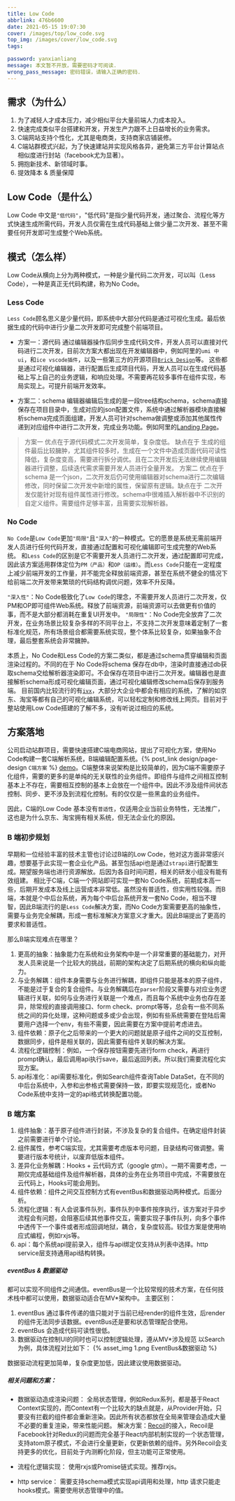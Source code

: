 ```yaml
---
title: Low Code
abbrlink: 476b6600
date: 2021-05-15 19:07:30
cover: /images/top/low_code.svg
top_img: /images/cover/low_code.svg
tags:

password: yanxianliang
message: 本文暂不开放，需要密码才可阅读.
wrong_pass_message: 密码错误，请输入正确的密码.
---
```

## 需求（为什么）
1. 为了减轻人才成本压力，减少相似平台大量前端人力成本投入。
2. 快速完成类似平台搭建和开发，开发生产力跟不上日益增长的业务需求。
3. C端网站支持个性化，尤其是电商类，支持商家店铺装修。
4. C端站群模式兴起，为了快速建站并实现风格各异，避免第三方平台计算站点相似度进行封站（facebook尤为显著）。
5. 拥抱新技术、新领域时事。
6. 提效降本 & 质量保障

## Low Code（是什么）
Low Code 中文是`"低代码"`，"低代码"是指少量代码开发，通过聚合、流程化等方式快速生成所需代码，开发人员仅需在生成代码基础上做少量二次开发、甚至不需要任何开发即可生成整个Web系统。

## 模式（怎么样）
Low Code从横向上分为两种模式，一种是少量代码二次开发，可以叫（Less Code），一种是真正无代码构建，称为No Code。

### Less Code
`Less Code`顾名思义是少量代码，即系统中大部分代码是通过可视化生成。最后依据生成的代码中进行少量二次开发即可完成整个前端项目。

- 方案一：源代码
  通过编辑器操作后同步生成代码文件，开发人员可以直接对代码进行二次开发，目前次方案大都出现在开发编辑器中，例如阿里的`umi 中 ui`，和`ice vscode插件`，以及一些第三方的开源项目[`Brick Design`](https://github.com/brick-design/brick-design)等。
  这些都是通过可视化编辑器，进行配置后生成项目代码，开发人员可以在生成代码基础上写上自己的业务逻辑，和响应处理。不需要再花较多事件在组件实现，布局实现上。可提升前端开发效率。

- 方案二：schema
  编辑器编辑后生成的是一段tree结构schema，schema直接保存在项目目录中，生成对应的json配置文件，系统中通过解析器模块直接解析schema完成页面组建，开发人员可针对schema做调整或添加其他属性传递到对应组件中进行二次开发，完成业务功能。例如阿里的[Landing Page](https://landing.ant.design/index-cn)。

>
> 方案一 优点在于源代码模式二次开发简单，复杂度低。  缺点在于 生成的组件最后比较臃肿，尤其组件较多时，生成在一个文件中造成页面代码可读性降低，复杂度变高，需要进行拆分调优。且在二次开发后无法继续使用编辑器进行调整，后续迭代需求需要开发人员进行全量开发。
> 方案二 优点在于 schema 是一个json，二次开发后仍可使用编辑器对schema进行二次编辑修改，同时保留二次开发中新增的属性，保留原有逻辑。缺点在于 二次开发仅能针对现有组件属性进行修改。schema中很难插入解析器中不识别的自定义组件。需要组件足够丰富，且需要实现解析器。

### No Code
`No Code`是`Low Code`更加`"局限"`且`"深入"`的一种模式。它的愿景是系统无需前端开发人员进行任何代码开发，直接通过配置和可视化编辑即可生成完整的Web系统。
和`Less Code`的区别是它不需要开发人员进行二次开发，通过配置即可完成，因此该方案适用群体定位为`PM（产品）`和`OP（运维）`。而`Less Code`只能在一定程度上减少前端开发的工作量，并不能完全释放前端资源，甚至在系统不健全的情况下给前端二次开发带来繁琐的代码结构调优问题，效率不升反降。

`"深入性"`：No Code极致化了`Low Code`的理念，不需要开发人员进行二次开发，仅PM和OP即可组件Web系统。释放了前端资源，前端资源可以去做更有价值的事，而不是大部分都消耗在重复UI开发中。
`"局限性"`：No Code完全放弃了二次开发，在业务场景比较复杂多样的不同平台上，不支持二次开发意味着定制了一套标准化规范，所有场景组合都需要系统实现，整个体系比较复杂，如果抽象不合理，最后整套系统会非常臃肿。

本质上，No Code和Less Code的方案二类似，都是通过schema贯穿编辑和页面渲染过程的。不同的在于 No Code将schema 保存在db中，渲染时直接通过db获取schema交给解析器渲染即可。不会保存在项目中进行二次开发。编辑器也是直接解析schema形成可视化编辑页面，通过可视化编辑修改schema后保存到服务端。
目前国内比较流行的有[`ivx`](https://www.ivx.cn/)，大部分大企业中都会有相应的系统，了解的如京东、淘宝等都有自己的可视化编辑系统，可以轻松定制和修改线上网页。目前对于整站使用Low Code搭建的了解不多，没有听说过相应的系统。



## 方案落地
公司启动站群项目，需要快速搭建C端电商网站，提出了可视化方案，使用No Code构建一套C端解析系统，B端编辑配置系统。{% post_link design/page-design `C端方案` %} [demo](https://nezha-front-t.vova.com.hk/cluster/modify/203)。C端整体来说架构是比较简单的，因为C端不需要原子化组件，需要的更多的是单纯的无关联性的业务组件。即组件与组件之间相互控制基本上不存在，需要相互控制的基本上会放在一个组件中。因此不涉及组件间状态控制、同步、更不涉及到流程化控制。有的仅仅是一些黑盒的业务组件。

因此，C端的Low Code 基本没有`普适性`，仅适用企业当前业务特性，无法推广，这也是为什么京东、淘宝拥有相关系统，但无法企业化的原因。


### B 端初步规划
早期和一位经验丰富的技术主管也讨论过B端的Low Code，他对这方面非常感兴趣，想要基于此实现一套企业化产品。甚至包括api也是通过`strapi`进行配置生成。期望服务端也进行资源解放。后因为各自时间问题，相关的研发小组没有能有效组建。
相比于C端，C端一个网站即可实现一套No Code系统，前期成本高一些，后期开发成本及线上运营成本非常低。虽然没有普适性，但实用性较强。而B端，本就是个中后台系统，再为每个中后台系统开发一套No Code，相当不理智，因此B端流行的是`Less Code`解决方案，而No Code方案需要更高的抽象性，需要与业务完全解耦，形成一套标准解决方案意义才重大。因此B端提出了更高的要求和普适性。

那么B端实现难点在哪里？
1. 更高的抽象：抽象能力在系统和业务架构中是一个非常重要的基础能力，对开发人员来说是一个比较大的挑战，前期的架构决定了后期系统的横向和纵向能力。
2. 与业务解耦：组件本身需要与业务进行解耦，即组件只能是基本的原子组件，不能是过于复合的复合组件。与业务解耦后在`parser`阶段又需要与对应业务逻辑进行关联，如何与业务进行关联是一个难点，而且每个系统中业务也存在差异，除常规的直接调用接口、form check、prompt等等，总会有一些不同系统之间的异化处理，这种问题或多或少会出现，例如有些系统需要在登陆后需要用户选择一个env，有些不需要，因此需要在方案中提前考虑进去。
3. 组件依赖：原子化之后带来的一个更大的问题就是原子组件之间的交互控制，数据同步，组件是相关联的，因此需要有组件关联的解决方案。
4. 流程化逻辑控制：例如，一个保存按钮需要先进行form check，再进行prompt确认，最后调用api执行save，最后返回列表。所以我们需要流程化实现方案。
5. api标准化：api需要标准化，例如Search组件查询Table DataSet，在不同的中后台系统中，入参和出参格式需要保持一致，即要实现规范化，或者No Code系统中支持一定的api格式转换配置功能。



### B 端方案
1. 组件抽象：基于原子组件进行封装，不涉及复杂的复合组件。在确定组件封装之前需要进行单个讨论。
2. 组件属性，参考C端实现，尤其需要考虑版本号问题，目录结构可做调整。需要进行版本号统计，以废弃低版本组件。
3. 差异化业务解耦：Hooks + 云代码方式（google gtm）。一期不需要考虑，一期仅完成基础组件及组件解析器，具体的业务在业务项目中完成，不需要放在云代码上，Hooks可能会用到。
4. 组件依赖：组件之间交互控制方式有eventBus和数据驱动两种模式。后面分析。
5. 流程化逻辑：有人会说事件队列，事件队列中事件按序执行，该方案对于异步流程会有问题，会阻塞后续其他事件交互，需要实现子事件队列，向多个事件中透传下一个事件或者形成回调地狱，耦合，复杂度较高。较佳方案是使用响应式编程，例如rxjs等。
6. api：每个系统api提前录入，组件与api绑定仅支持从列表中选择。http service层支持通用api结构转换。

##### eventBus & 数据驱动
都可以实现不同组件之间通信。eventBus是一个比较常规的技术方案，在任何技术栈中都可以使用，数据驱动适合在MV*架构中。
主要区别：
1. eventBus 通过事件传递的值只能对于当前已经render的组件生效，后render的组件无法同步该数据。eventBus还是要和状态管理配合使用。
2. eventBus 会造成代码可读性很低。
3. 数据驱动在控制UI的同时也可以控制逻辑处理，遵从MV*涉及规范
以Search为例，具体流程对比如下： 
   {% asset_img 1.png EventBus&数据驱动 %}

数据驱动流程更加简单，复杂度更加低，因此建议使用数据驱动。

##### 相关问题和方案：
- 数据驱动造成渲染问题：
全局状态管理，例如Redux系列，都是基于React Context实现的，而Context有一个比较大的缺点就是，从Provider开始，只要没有拦截的组件都会重新渲染。因此所有状态都放在全局来管理会造成大量不必要的重复渲染，带来性能问题。 
解决方案：[Recoil](https://recoiljs.org/)的接入，Recoil是Facebook针对Redux的问题而完全基于React内部机制实现的一个状态管理，支持atom原子模式，不会进行全量更新，仅更新依赖的组件。另外Recoil会支持更多的优化，目前处于内测孵化阶段，但主功能可正常使用。

- 流程化逻辑实现：
使用rxjs或Promise链式实现。推荐rxjs。
  
- http service：
需要支持schema模式实现api调用和处理，http 请求只能走hooks模式。需要使用状态管理中的值。
